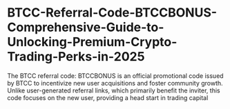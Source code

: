 # BTCC-Referral-Code-BTCCBONUS-Comprehensive-Guide-to-Unlocking-Premium-Crypto-Trading-Perks-in-2025
The BTCC referral code: BTCCBONUS is an official promotional code issued by BTCC to incentivize new user acquisitions and foster community growth. Unlike user-generated referral links, which primarily benefit the inviter, this code focuses on the new user, providing a head start in trading capital
